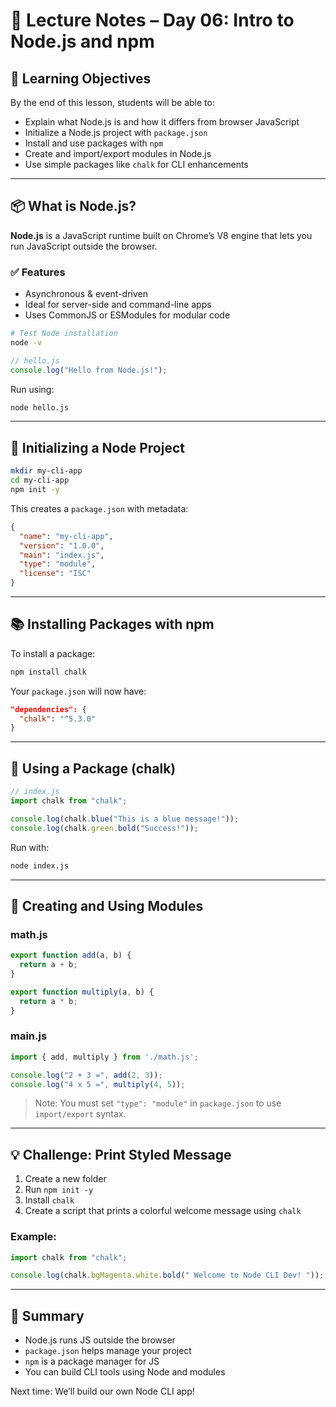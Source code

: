 # 📘 Lecture Notes – Day 06: Intro to Node.js and npm

## 🧠 Learning Objectives
By the end of this lesson, students will be able to:
- Explain what Node.js is and how it differs from browser JavaScript
- Initialize a Node.js project with `package.json`
- Install and use packages with `npm`
- Create and import/export modules in Node.js
- Use simple packages like `chalk` for CLI enhancements

---

## 📦 What is Node.js?

**Node.js** is a JavaScript runtime built on Chrome’s V8 engine that lets you run JavaScript outside the browser.

### ✅ Features
- Asynchronous & event-driven
- Ideal for server-side and command-line apps
- Uses CommonJS or ESModules for modular code

```bash
# Test Node installation
node -v
```

```js
// hello.js
console.log("Hello from Node.js!");
```

Run using:
```bash
node hello.js
```

---

## 📁 Initializing a Node Project

```bash
mkdir my-cli-app
cd my-cli-app
npm init -y
```

This creates a `package.json` with metadata:
```json
{
  "name": "my-cli-app",
  "version": "1.0.0",
  "main": "index.js",
  "type": "module",
  "license": "ISC"
}
```

---

## 📚 Installing Packages with npm

To install a package:
```bash
npm install chalk
```

Your `package.json` will now have:
```json
"dependencies": {
  "chalk": "^5.3.0"
}
```

---

## 🌈 Using a Package (chalk)

```js
// index.js
import chalk from "chalk";

console.log(chalk.blue("This is a blue message!"));
console.log(chalk.green.bold("Success!"));
```

Run with:
```bash
node index.js
```

---

## 🔄 Creating and Using Modules

### math.js
```js
export function add(a, b) {
  return a + b;
}

export function multiply(a, b) {
  return a * b;
}
```

### main.js
```js
import { add, multiply } from './math.js';

console.log("2 + 3 =", add(2, 3));
console.log("4 x 5 =", multiply(4, 5));
```

> Note: You must set `"type": "module"` in `package.json` to use `import/export` syntax.

---

## 💡 Challenge: Print Styled Message
1. Create a new folder
2. Run `npm init -y`
3. Install `chalk`
4. Create a script that prints a colorful welcome message using `chalk`

### Example:
```js
import chalk from "chalk";

console.log(chalk.bgMagenta.white.bold(" Welcome to Node CLI Dev! "));
```

---

## 📝 Summary
- Node.js runs JS outside the browser
- `package.json` helps manage your project
- `npm` is a package manager for JS
- You can build CLI tools using Node and modules

Next time: We’ll build our own Node CLI app!
